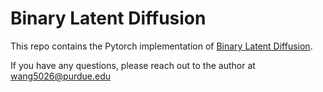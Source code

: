# Binary Latent Diffusion

This repo contains the Pytorch implementation of [Binary Latent Diffusion](https://arxiv.org/abs/2304.04820). 



If you have any questions, please reach out to the author at wang5026@purdue.edu